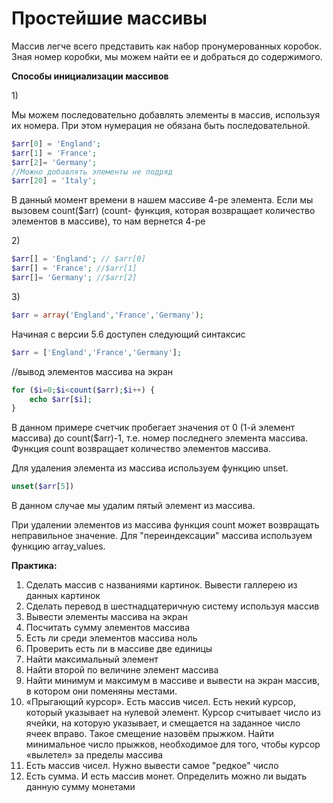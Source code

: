 # Простейшие массивы

Массив легче всего представить как набор пронумерованных коробок. Зная номер коробки, мы можем найти ее и добраться до содержимого.

**Способы инициализации массивов**

1\)

Мы можем последовательно добавлять элементы в массив, используя их номера. При этом нумерация не обязана быть последовательной.

```php
$arr[0] = 'England';
$arr[1] = 'France';
$arr[2]= 'Germany';
//Можно добавлять элементы не подряд
$arr[20] = 'Italy';
```

В данный момент времени в нашем массиве 4-ре элемента. Если мы вызовем count\($arr\) \(count- функция, которая возвращает количество элементов в массиве\), то нам вернется 4-ре

2\)

```php
$arr[] = 'England'; // $arr[0]
$arr[] = 'France'; //$arr[1]
$arr[]= 'Germany'; //$arr[2]
```

3\)

```php
$arr = array('England','France','Germany');
```

Начиная с версии 5.6 доступен следующий синтаксис



```php
$arr = ['England','France','Germany'];
```



//вывод  элементов массива на экран

```php
for ($i=0;$i<count($arr);$i++) {
    echo $arr[$i];
}
```

В данном примере счетчик пробегает значения от 0 \(1-й элемент массива\) до count\($arr\)-1, т.е. номер последнего элемента массива. Функция count возвращает количество элементов массива.

Для удаления элемента из массива используем функцию unset.

```php
unset($arr[5])
```

В данном случае мы удалим пятый элемент из массива.

При удалении элементов из массива функция count может возвращать неправильное значение. Для "переиндексации" массива используем функцию array\_values.

**Практика:**

1. Сделать массив с названиями картинок. Вывести галлерею из данных картинок
2. Сделать перевод в шестнадцатеричную систему используя массив
3. Вывести элементы массива на экран
4. Посчитать сумму элементов массива
5. Есть ли среди элементов массива ноль
6. Проверить есть ли в массиве две единицы
7. Найти максимальный элемент
8. Найти второй по величине элемент массива
9. Найти минимум и максимум в массиве и вывести на экран массив, в котором они поменяны местами.
10. «Прыгающий курсор». Есть массив чисел. Есть некий курсор, который указывает на нулевой элемент. Курсор считывает число из ячейки, на которую указывает, и смещается на заданное число ячеек вправо. Такое смещение назовём прыжком. Найти минимальное число прыжков, необходимое для того, чтобы курсор «вылетел» за пределы массива
11. Есть массив чисел. Нужно вывести самое "редкое" число
12. Есть сумма. И есть массив монет. Определить можно ли выдать данную сумму монетами



